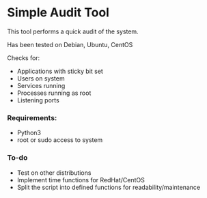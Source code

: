 # Simple Audit Tool

This tool performs a quick audit of the system.

Has been tested on Debian, Ubuntu, CentOS

Checks for:
* Applications with sticky bit set
* Users on system
* Services running
* Processes running as root
* Listening ports

### Requirements:
* Python3
* root or sudo access to system

### To-do
* Test on other distributions
* Implement time functions for RedHat/CentOS
* Split the script into defined functions for readability/maintenance

